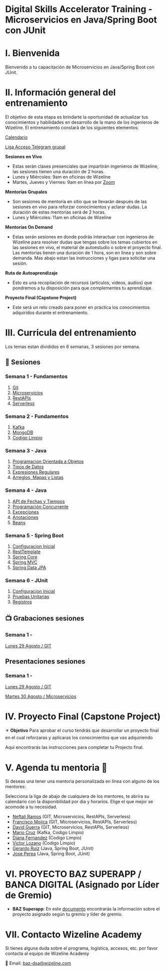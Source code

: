 # Digital Skills Accelerator Training - Microservicios en Java/Spring Boot con JUnit

# I. Bienvenida
Bienvenido a tu capacitación de Microservicios en Java/Spring Boot con JUnit.

# II. Información general del entrenamiento
El objetivo de esta etapa es brindarte la oportunidad de actualizar tus conocimientos y habilidades en desarrollo de la mano de los ingenieros de Wizeline. El entrenamiento constará de los siguientes elementos:

[Calendario](https://drive.google.com/file/d/15-7a1k_56Ko_VGKm1mYOmP0FB41K8z2l/view?usp=sharing)

[Liga Acceso Telegram grupal](https://t.me/+uO6RSO2WIDM2Mjkx)

**Sesiones en Vivo** 
- Estas serán clases presenciales que impartirán ingenieros de Wizeline, las sesiones tienen una duración de 2 horas.
- Lunes y Miércoles: 9am en oficinas de Wizeline
- Martes, Jueves y Viernes: 9am en línea por [Zoom](https://wizeline.zoom.us/j/84722023147)

**Mentorías Grupales**
- Son sesiones de mentoría en sitio que se llevarán después de las sesiones en vivo para reforzar conocimientos y aclarar dudas. La duración de estas mentorías será de 2 horas.
- Lunes y Miércoles: 11am en oficinas de Wizeline

**Mentorías On Demand**
- Estas serán sesiones en donde podrás interactuar con ingenieros de Wizeline para resolver dudas que tengas sobre los temas cubiertos en las sesiones en vivo, el material de autoestudio o sobre el proyecto final. Las mentorías tienen una duración de 1 hora, son en línea y son sobre demanda. Mas abajo estan las instrucciones y ligas para solicitar una sesión.

**Ruta de Autoaprendizaje**
- Esto es una recopilación de recursos (artículos, videos, audios) que pondremos a tu disposición para que complementes tu aprendizaje.

**Proyecto Final (Capstone Project)**
- Este será un reto creado para poner en práctica los conocimientos adquiridos durante el entrenamiento. 

# III. Curricula del entrenamiento
Los temas estan divididos en 6 semanas, 3 sesiones por semana. 

## :bookmark_tabs: Sesiones

### Semana 1 - Fundamentos
   1. [Git](1/GIT/README.md) 
   2. [Microservicios](1/Microservicios/README.md)
   3. [RestAPIs](1/RestAPIs/README.md)
   4. [Serverless](1/Serverless/README.md)

### Semana 2 - Fundamentos
   1. [Kafka](2/Kafka/README.md)
   2. [MongoDB](2/MongoDB/README.md)
   3. [Codigo Limpio](2/CodigoLimpio/README.md)

### Semana 3 - Java
   1. [Programacion Orientada a Objetos](3/POO/README.md)
   2. [Tipos de Datos](3/TiposDatos/README.md)
   3. [Expresiones Regulares](3/ExpReg/README.md)
   4. [Arreglos, Mapas y Listas](3/EstructurasDatos/README.md)

### Semana 4 - Java
   1. [API de Fechas y Tiempos](4/FechasTiempos/README.md)
   2. [Programación Concurrente](4/Concurrencia/README.md)
   3. [Excepciones](4/Excepciones/README.md)
   4. [Anotaciones](4/Anotaciones/README.md)
   5. [Beans](4/Beans/README.md)

### Semana 5 - Spring Boot
   1. [Configuracion Inicial](5/Configuracion/README.md)
   2. [RestTemplate](5/RestTemplate/README.md)
   3. [Spring Core](5/Core/README.md)
   4. [Spring MVC](5/MVC/README.md)
   5. [Spring Data JPA](5/JPA/README.md)

### Semana 6 - JUnit
   1. [Configuracion Inicial](6/Configuracion/README.md)
   2. [Pruebas Unitarias](6/PruebasUnitarias/README.md)
   3. [Registros](6/Registros/README.md)

## 📺 Grabaciones sesiones

### Semana 1 -
[Lunes 29 Agosto / GIT](https://drive.google.com/file/d/1Bn4dx9wmRW4nHjMDri_cLIsjuvqJYIOl/view?usp=sharing)

## Presentaciones sesiones

### Semana 1 -
[Lunes 29 Agosto / GIT](https://drive.google.com/file/d/1ynPt0rXOtYchhkA1qhl1bLTyaN1hR-6e/view?usp=sharing)

[Martes 30 Agosto / Microservicios](https://drive.google.com/file/d/1A4GyyWAzq_rrowehMN3IacY1DcM7mjqF/view?usp=sharing)


# IV. Proyecto Final (Capstone Project)
✴️ **Objetivo**
Para aprobar el curso tendrás que desarrollar un proyecto final en el cual reforzaras y aplicaras los conocimientos que vas adquiriendo 

Aqui encontrarás las instrucciones para completar tu Projecto final.

# V. Agenda tu mentoria 📆
Si deseas una tener una mentoria personalizada en línea con alguno de los mentores:

Selecciona la liga de abajo de cualquiera de los mentores, te abrira su calendario con la disponibilidad por dia y horarios. Elige el que mejor se acomode a tu necesidad.

- [Neftali Ramos](https://calendly.com/neftali-ramos/mentoria-baz) (GIT, Microservicios, RestAPIs, Serverless)
- [Francisco Mojica](https://calendly.com/paco-mojica/mentoria-baz) (GIT, Microservicios, RestAPIs, Serverless)
- [David Guerra](https://calendly.com/paco-mojica/mentoria-baz) (GIT, Microservicios, RestAPIs, Serverless)
- [Mario Cruz](https://calendly.com/mario-cruz-wizeline) (Kafka, Codigo Limpio)
- [Diana Fernandez](https://calendly.com/dianafernandez-wizeline/mentoria-baz) (Codigo Limpio)
- [Victor Lozano](https://calendly.com/hugo-wizeline/mentoria-baz) (Codigo Limpio)
- [Gerardo Ruiz](https://calendly.com/gerardoruiz-wizeline/mentoria-baz) (Java, Spring Boot, JUnit)
- [Jose Perea](https://calendly.com/jose-vazquez-wizeline) (Java, Spring Boot, JUnit)


# VI. PROYECTO BAZ SUPERAPP / BANCA DIGITAL (Asignado por Líder de Gremio)

- **BAZ Superapp**: En este [documento](https://docs.google.com/spreadsheets/d/1s5AqSzC3n0YEgiJry5rCa152tEzda5TJtMzM9VEfJ4U/edit?usp=sharing) encontrarás la información sobre el proyecto asignado según tu gremio y líder de gremio.


# VII. Contacto Wizeline Academy
Si tienes alguna duda sobre el programa, logística, accesos, etc. por favor contacta al equipo de Wizeline Academy

:email: Email: [baz-dsa@wizeline.com](baz-dsa@wizeline.com)

